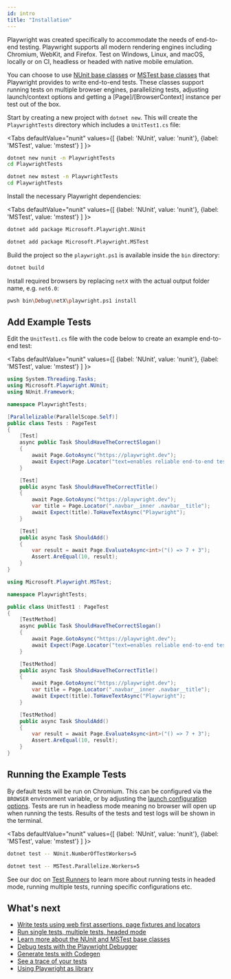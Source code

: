 ```yaml
---
id: intro
title: "Installation"
---
```


Playwright was created specifically to accommodate the needs of end-to-end testing. Playwright supports all modern rendering engines including Chromium, WebKit, and Firefox. Test on Windows, Linux, and macOS, locally or on CI, headless or headed with native mobile emulation.

You can choose to use [NUnit base classes](./test-runners.md#nunit) or [MSTest base classes](./test-runners.md#nunit) that Playwright provides to write end-to-end tests. These classes support running tests on multiple browser engines, parallelizing tests, adjusting launch/context options and getting a [Page]/[BrowserContext] instance per test out of the box.

Start by creating a new project with `dotnet new`. This will create the `PlaywrightTests` directory which includes a `UnitTest1.cs` file:

<Tabs
  defaultValue="nunit"
  values={[
    {label: 'NUnit', value: 'nunit'},
    {label: 'MSTest', value: 'mstest'}
  ]
}>
<TabItem value="nunit">

```bash
dotnet new nunit -n PlaywrightTests
cd PlaywrightTests
```

</TabItem>
<TabItem value="mstest">

```bash
dotnet new mstest -n PlaywrightTests
cd PlaywrightTests
```

</TabItem>
</Tabs>

Install the necessary Playwright dependencies:

<Tabs
  defaultValue="nunit"
  values={[
    {label: 'NUnit', value: 'nunit'},
    {label: 'MSTest', value: 'mstest'}
  ]
}>
<TabItem value="nunit">

```bash
dotnet add package Microsoft.Playwright.NUnit
```

</TabItem>
<TabItem value="mstest">

```bash
dotnet add package Microsoft.Playwright.MSTest
```

</TabItem>
</Tabs>

Build the project so the `playwright.ps1` is available inside the `bin` directory:

```bash
dotnet build
```

Install required browsers by replacing `netX` with the actual output folder name, e.g. `net6.0`:

```bash
pwsh bin\Debug\netX\playwright.ps1 install
```

## Add Example Tests

Edit the `UnitTest1.cs` file with the code below to create an example end-to-end test:

<Tabs
  defaultValue="nunit"
  values={[
    {label: 'NUnit', value: 'nunit'},
    {label: 'MSTest', value: 'mstest'}
  ]
}>
<TabItem value="nunit">

```csharp
using System.Threading.Tasks;
using Microsoft.Playwright.NUnit;
using NUnit.Framework;

namespace PlaywrightTests;

[Parallelizable(ParallelScope.Self)]
public class Tests : PageTest
{
    [Test]
    async public Task ShouldHaveTheCorrectSlogan()
    {
        await Page.GotoAsync("https://playwright.dev");
        await Expect(Page.Locator("text=enables reliable end-to-end testing for modern web apps")).ToBeVisibleAsync();
    }

    [Test]
    public async Task ShouldHaveTheCorrectTitle()
    {
        await Page.GotoAsync("https://playwright.dev");
        var title = Page.Locator(".navbar__inner .navbar__title");
        await Expect(title).ToHaveTextAsync("Playwright");
    }

    [Test]
    public async Task ShouldAdd()
    {
        var result = await Page.EvaluateAsync<int>("() => 7 + 3");
        Assert.AreEqual(10, result);
    }
}
```

</TabItem>
<TabItem value="mstest">

```csharp
using Microsoft.Playwright.MSTest;

namespace PlaywrightTests;

public class UnitTest1 : PageTest
{
    [TestMethod]
    async public Task ShouldHaveTheCorrectSlogan()
    {
        await Page.GotoAsync("https://playwright.dev");
        await Expect(Page.Locator("text=enables reliable end-to-end testing for modern web apps")).ToBeVisibleAsync();
    }

    [TestMethod]
    public async Task ShouldHaveTheCorrectTitle()
    {
        await Page.GotoAsync("https://playwright.dev");
        var title = Page.Locator(".navbar__inner .navbar__title");
        await Expect(title).ToHaveTextAsync("Playwright");
    }

    [TestMethod]
    public async Task ShouldAdd()
    {
        var result = await Page.EvaluateAsync<int>("() => 7 + 3");
        Assert.AreEqual(10, result);
    }
}
```

</TabItem>
</Tabs>

## Running the Example Tests

By default tests will be run on Chromium. This can be configured via the `BROWSER` environment variable, or by adjusting the [launch configuration options](./test-runners.md). Tests are run in headless mode meaning no browser will open up when running the tests. Results of the tests and test logs will be shown in the terminal.

<Tabs
  defaultValue="nunit"
  values={[
    {label: 'NUnit', value: 'nunit'},
    {label: 'MSTest', value: 'mstest'}
  ]
}>
<TabItem value="nunit">

```bash
dotnet test -- NUnit.NumberOfTestWorkers=5
```

</TabItem>
<TabItem value="mstest">

```bash
dotnet test -- MSTest.Parallelize.Workers=5
```

</TabItem>
</Tabs>

See our doc on [Test Runners](./test-runners.md) to learn more about running tests in headed mode, running multiple tests, running specific configurations etc.

## What's next

- [Write tests using web first assertions, page fixtures and locators](./writing-tests.md)
- [Run single tests, multiple tests, headed mode](./running-tests.md)
- [Learn more about the NUnit and MSTest base classes](./test-runners.md)
- [Debug tests with the Playwright Debugger](./debug-intro.md)
- [Generate tests with Codegen](./codegen.md)
- [See a trace of your tests](./trace-viewer.md)
- [Using Playwright as library](./library.md)
